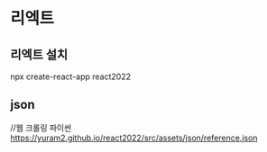 # 리엑트

## 리엑트 설치
npx create-react-app react2022

## json
//웹 크롤링 파이썬 
https://yuram2.github.io/react2022/src/assets/json/reference.json